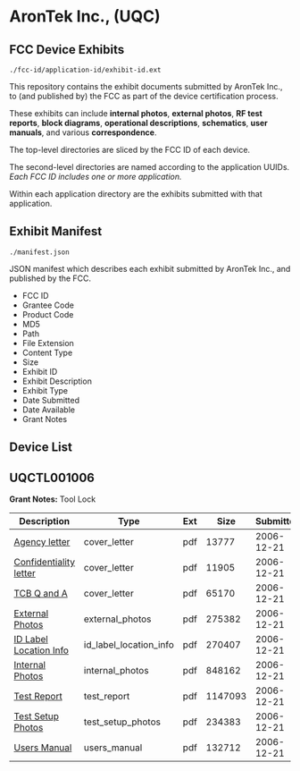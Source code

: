 # AronTek Inc., (UQC)
## FCC Device Exhibits

```
./fcc-id/application-id/exhibit-id.ext
```

This repository contains the exhibit documents submitted by AronTek Inc., to (and published by) the FCC as part of the device certification process.

These exhibits can include **internal photos**, **external photos**, **RF test reports**, **block diagrams**, **operational descriptions**, **schematics**, **user manuals**, and various **correspondence**.

The top-level directories are sliced by the FCC ID of each device.

The second-level directories are named according to the application UUIDs. *Each FCC ID includes one or more application.*

Within each application directory are the exhibits submitted with that application. 

## Exhibit Manifest

```
./manifest.json
```

JSON manifest which describes each exhibit submitted by AronTek Inc., and published by the FCC.

- FCC ID
- Grantee Code
- Product Code
- MD5
- Path
- File Extension
- Content Type
- Size
- Exhibit ID
- Exhibit Description
- Exhibit Type
- Date Submitted
- Date Available
- Grant Notes

## Device List
## UQCTL001006
**Grant Notes:** Tool Lock

| Description | Type | Ext | Size | Submitted | Available |
| ----------- | ---- | --- | ---- | --------- | --------- |
| [Agency letter](UQCTL001006/9a2c717f0666b12410ebdc5ff96c8ac3/741193.pdf) | cover_letter | pdf | 13777 | 2006-12-21 | 2006-12-21 |
| [Confidentiality letter](UQCTL001006/9a2c717f0666b12410ebdc5ff96c8ac3/741194.pdf) | cover_letter | pdf | 11905 | 2006-12-21 | 2006-12-21 |
| [TCB Q and A](UQCTL001006/9a2c717f0666b12410ebdc5ff96c8ac3/741195.pdf) | cover_letter | pdf | 65170 | 2006-12-21 | 2006-12-21 |
| [External Photos](UQCTL001006/9a2c717f0666b12410ebdc5ff96c8ac3/741185.pdf) | external_photos | pdf | 275382 | 2006-12-21 | 2006-12-21 |
| [ID Label Location Info](UQCTL001006/9a2c717f0666b12410ebdc5ff96c8ac3/741186.pdf) | id_label_location_info | pdf | 270407 | 2006-12-21 | 2006-12-21 |
| [Internal Photos](UQCTL001006/9a2c717f0666b12410ebdc5ff96c8ac3/741187.pdf) | internal_photos | pdf | 848162 | 2006-12-21 | 2006-12-21 |
| [Test Report](UQCTL001006/9a2c717f0666b12410ebdc5ff96c8ac3/741190.pdf) | test_report | pdf | 1147093 | 2006-12-21 | 2006-12-21 |
| [Test Setup Photos](UQCTL001006/9a2c717f0666b12410ebdc5ff96c8ac3/741191.pdf) | test_setup_photos | pdf | 234383 | 2006-12-21 | 2006-12-21 |
| [Users Manual](UQCTL001006/9a2c717f0666b12410ebdc5ff96c8ac3/741192.pdf) | users_manual | pdf | 132712 | 2006-12-21 | 2006-12-21 |
